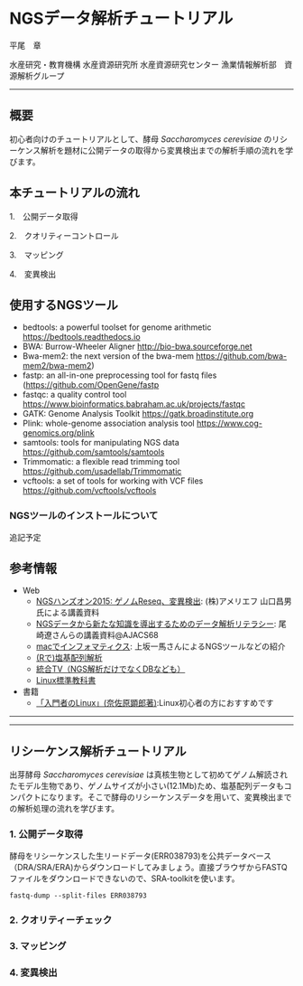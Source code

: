 # NGSデータ解析チュートリアル


平尾　章

水産研究・教育機構 水産資源研究所
水産資源研究センター 漁業情報解析部　資源解析グループ


----

## 概要

初心者向けのチュートリアルとして、酵母 *Saccharomyces* *cerevisiae* のリシーケンス解析を題材に公開データの取得から変異検出までの解析手順の流れを学びます。 


## 本チュートリアルの流れ

1.　公開データ取得

2.　クオリティーコントロール

3.　マッピング

4.　変異検出　



## 使用するNGSツール

* bedtools: a powerful toolset for genome arithmetic https://bedtools.readthedocs.io
* BWA: Burrow-Wheeler Aligner http://bio-bwa.sourceforge.net
* Bwa-mem2: the next version of the bwa-mem https://github.com/bwa-mem2/bwa-mem2) 
* fastp: an all-in-one preprocessing tool for fastq files (https://github.com/OpenGene/fastp
* fastqc: a quality control tool https://www.bioinformatics.babraham.ac.uk/projects/fastqc
* GATK: Genome Analysis Toolkit https://gatk.broadinstitute.org
* Plink: whole-genome association analysis tool https://www.cog-genomics.org/plink
* samtools: tools for manipulating NGS data https://github.com/samtools/samtools
* Trimmomatic: a flexible read trimming tool https://github.com/usadellab/Trimmomatic
* vcftools: a set of tools for working with VCF files https://github.com/vcftools/vcftools


### NGSツールのインストールについて
追記予定



## 参考情報
- Web
  - [NGSハンズオン2015: ゲノムReseq、変異検出](https://www.iu.a.u-tokyo.ac.jp/~kadota/bioinfo_ngs_sokushu_2015/20150804_amelieff_20150902.pdf): (株)アメリエフ 山口昌男氏による講義資料
  - [NGSデータから新たな知識を導出するためのデータ解析リテラシー](https://github.com/yuifu/ajacs68): 尾崎遼さんらの講義資料@AJACS68
  - [macでインフォマティクス](https://kazumaxneo.hatenablog.com): 上坂一馬さんによるNGSツールなどの紹介
  - [(Rで)塩基配列解析](http://www.iu.a.u-tokyo.ac.jp/~kadota/r_seq.html)
  - [統合TV（NGS解析だけでなくDBなども）](http://togotv.dbcls.jp)
  - [Linux標準教科書](http://www.lpi.or.jp/linuxtext/text.shtml)
- 書籍
  - [「入門者のLinux」(奈佐原顕郎著)](https://gendai.ismedia.jp/list/books/bluebacks/9784062579896):Linux初心者の方におすすめです 


---
---

## リシーケンス解析チュートリアル
出芽酵母 *Saccharomyces* *cerevisiae* は真核生物として初めてゲノム解読されたモデル生物であり、ゲノムサイズが小さい(12.1Mb)ため、塩基配列データもコンパクトになります。そこで酵母のリシーケンスデータを用いて、変異検出までの解析処理の流れを学びます。

### 1. 公開データ取得
酵母をリシーケンスした生リードデータ(ERR038793)を公共データベース（DRA/SRA/ERA)からダウンロードしてみましょう。直接ブラウザからFASTQファイルをダウンロードできないので、SRA-toolkitを使います。

`fastq-dump --split-files ERR038793`

### 2. クオリティーチェック



### 3. マッピング



### 4. 変異検出
